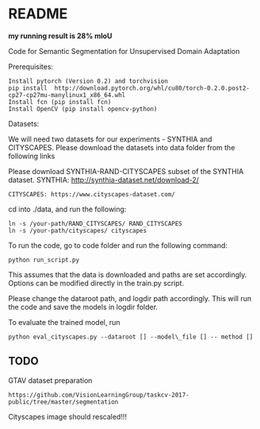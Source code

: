 # README #

**my running result is 28% mIoU**

Code for Semantic Segmentation for Unsupervised Domain Adaptation

Prerequisites:

	Install pytorch (Version 0.2) and torchvision
	pip install  http://download.pytorch.org/whl/cu80/torch-0.2.0.post2-cp27-cp27mu-manylinux1_x86_64.whl
	Install fcn (pip install fcn)
	Install OpenCV (pip install opencv-python)

Datasets:

We will need two datasets for our experiments - SYNTHIA and CITYSCAPES. Please download the datasets into data folder from the following links

Please download SYNTHIA-RAND-CITYSCAPES subset of the SYNTHIA dataset.
	SYNTHIA: http://synthia-dataset.net/download-2/

	CITYSCAPES: https://www.cityscapes-dataset.com/

cd  into ./data, and run the following:

    ln -s /your-path/RAND_CITYSCAPES/ RAND_CITYSCAPES
    ln -s /your-path/cityscapes/ cityscapes

To run the code, go to code folder and run the following command:

	python run_script.py

This assumes that the data is downloaded and paths are set accordingly. Options can be modified directly in the train.py script.

Please change the dataroot path, and logdir path accordingly. This will run the code and save the models in logdir folder. 

To evaluate the trained model, run 

	python eval_cityscapes.py --dataroot [] --model\_file [] -- method []

## TODO

GTAV dataset preparation

    https://github.com/VisionLearningGroup/taskcv-2017-public/tree/master/segmentation
    
Cityscapes image should rescaled!!!